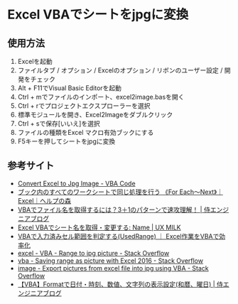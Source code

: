 # Excel VBAでシートをjpgに変換

## 使用方法
1. Excelを起動
1. ファイルタブ / オプション / Excelのオプション / リボンのユーザー設定 / 開発をチェック
1. Alt + F11でVisual Basic Editorを起動
1. Ctrl + mでファイルのインポート、excel2image.basを開く
1. Ctrl + rでプロジェクトエクスプローラーを選択
1. 標準モジュールを開き、Excel2Imageをダブルクリック
1. Ctrl + sで保存[いいえ]を選択
1. ファイルの種類をExcel マクロ有効ブックにする
1. F5キーを押してシートをjpgに変換

## 参考サイト
- [Convert Excel to Jpg Image - VBA Code](https://officetricks.com/convert-range-excel-to-image-vba/)
- [ブック内のすべてのワークシートで同じ処理を行う 《For Each～Next》｜Excel｜ヘルプの森](https://www.helpforest.com/excel/emv_sample/ex100001.htm)
- [VBAでファイル名を取得するには？3＋1のパターンで速攻理解！ | 侍エンジニアブログ](https://www.sejuku.net/blog/34439)
- [Excel VBAでシート名を取得・変更する: Name | UX MILK](https://uxmilk.jp/49051)
- [VBAで入力済みセル範囲を判定する(UsedRange) ｜ Excel作業をVBAで効率化](https://vbabeginner.net/usedrange/)
- [excel - VBA - Range to jpg picture - Stack Overflow](https://stackoverflow.com/questions/42091390/vba-range-to-jpg-picture)
- [vba - Saving range as picture with Excel 2016 - Stack Overflow](https://stackoverflow.com/questions/48399832/saving-range-as-picture-with-excel-2016)
- [image - Export pictures from excel file into jpg using VBA - Stack Overflow](https://stackoverflow.com/questions/18232987/export-pictures-from-excel-file-into-jpg-using-vba)
- [【VBA】Formatで日付・時刻、数値、文字列の表示設定(和暦、曜日) | 侍エンジニアブログ](https://www.sejuku.net/blog/33422)